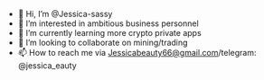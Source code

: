 - 👋 Hi, I’m @Jessica-sassy
- 👀 I’m interested in ambitious business personnel 
- 🌱 I’m currently learning more crypto private apps
- 💞️ I’m looking to collaborate on mining/trading 
- 📫 How to reach me via Jessicabeauty66@gmail.com/telegram: @jessica_eauty

<!---
Jessica-sassy/Jessica-sassy is a ✨ special ✨ repository because its `README.md` (this file) appears on your GitHub profile.
You can click the Preview link to take a look at your changes.
--->

